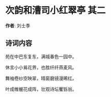 # 次韵和漕司小红翠亭  其二

**作者**: 刘士季

## 诗词内容

苑在中巴东复东，满城春色一园中。

休言小小鶑花界，也胜纤纤燕麦风。

舞袖卷纱空映翠，晴窗磨镜漫晞红。

叶成帷幄花成阵，壮观诗坛矍铄翁。

